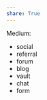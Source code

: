 ```yaml
---  
share: True  
---  
```

Medium:  
- social  
- referral  
- forum  
- blog  
- vault  
- chat  
- form